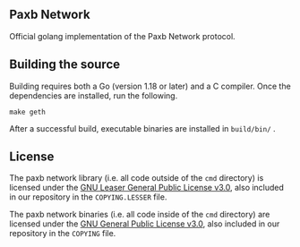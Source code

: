 ## Paxb Network

Official golang implementation of the Paxb Network protocol.

## Building the source

Building requires both a Go (version 1.18 or later) and a C compiler.
Once the dependencies are installed, run the following.

```shell
make geth
```

After a successful build, executable binaries are installed in `build/bin/` .

## License

The paxb network library (i.e. all code outside of the `cmd` directory) is licensed under the [GNU Leaser General Public License v3.0](https://www.gnu.org/licenses/lgpl-3.0.en.html), also included in our repository in the `COPYING.LESSER` file.

The paxb network binaries (i.e. all code inside of the `cmd` directory) are licensed under the [GNU General Public License v3.0](https://www.gnu.org/licenses/gpl-3.0.en.html), also included in our repository in the `COPYING` file.
